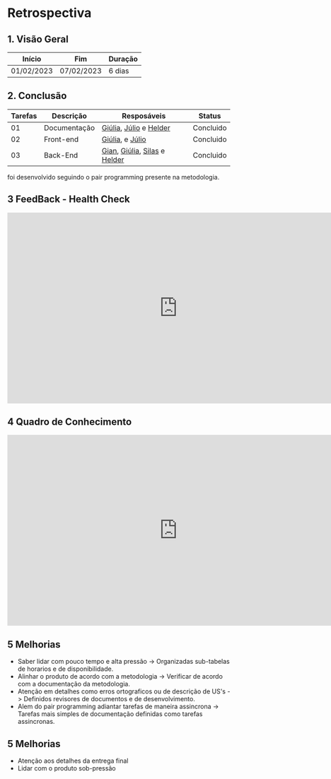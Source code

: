 # Retrospectiva

## 1. Visão Geral
<!-- data de inicio da sprint
     data de finalização da sprint
     duraração da sprint
 -->
  Início | Fim | Duração
 ------ | --- | -------
 01/02/2023 | 07/02/2023 | 6 dias

## 2. Conclusão
<!-- adicionar a issue, sua descrição, o responsavel e se a issue foi terminada ou não -->
Tarefas | Descrição | Resposáveis | Status
------ | --------- | ----------- | ------
01 | Documentação | [Giúlia](https://github.com/alcantaragiubs), [Júlio](https://github.com/Julio-eng) e [Helder](https://github.com/F1reFinger) | Concluido
02 | Front-end | [Giúlia](https://github.com/alcantaragiubs), e [Júlio](https://github.com/Julio-eng) | Concluido
03 | Back-End | [Gian](https://github.com/GianMedeiros), [Giúlia](https://github.com/alcantaragiubs), [Silas](https://github.com/Silas-neres) e [Helder](https://github.com/F1reFinger) | Concluido

foi desenvolvido seguindo o pair programming presente na metodologia.

## 3 FeedBack - Health Check
<iframe width="768" height="432" src="https://docs.google.com/spreadsheets/d/1-sWmWZ9fADGNUFFPdBJHccLhOLTYTjqHpMyFA5QReok/edit?usp=sharing" frameborder="0" scrolling="no" allowfullscreen></iframe>

## 4 Quadro de Conhecimento
<iframe width="768" height="432" src="https://docs.google.com/spreadsheets/d/1MeP-q5hIVB0PUKEYZGs4nRC9GpGrQpQy1MaD0SJNBA8/edit?usp=sharing" frameborder="0" scrolling="no" allowfullscreen></iframe>

## 5 Melhorias

- Saber lidar com pouco tempo e alta pressão -> Organizadas sub-tabelas de horarios e de disponibilidade.
- Alinhar o produto de acordo com a metodologia -> Verificar de acordo com a documentação da metodologia.
- Atenção em detalhes como erros ortograficos ou de descrição de US's -> Definidos revisores de documentos e de desenvolvimento.
- Alem do pair programming adiantar tarefas de maneira assincrona -> Tarefas mais simples de documentação definidas como tarefas assincronas.

## 5 Melhorias

- Atenção aos detalhes da entrega final
- Lidar com o produto sob-pressão
